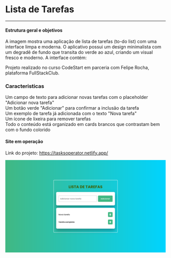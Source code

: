 # Lista de Tarefas
----------

#### Estrutura geral e objetivos
A imagem mostra uma aplicação de lista de tarefas (to-do list) com uma interface limpa e moderna. O aplicativo possui um design minimalista com um degradê de fundo que transita do verde ao azul, criando um visual fresco e moderno.
A interface contém:

Projeto realizado no curso CodeStart em parceria com Felipe Rocha, plataforma FullStackClub.

### Caracteristicas
Um campo de texto para adicionar novas tarefas com o placeholder "Adicionar nova tarefa"<br/>
Um botão verde "Adicionar" para confirmar a inclusão da tarefa<br/>
Um exemplo de tarefa já adicionada com o texto "Nova tarefa"<br/>
Um ícone de lixeira para remover tarefas<br/>
Todo o conteúdo está organizado em cards brancos que contrastam bem com o fundo colorido<br/>

#### Site em operação
Link do projeto: https://tasksoperator.netlify.app/

![image](https://github.com/Martins-Guilherme/TodoList/blob/main/img/ListaDeTarefas.png)
